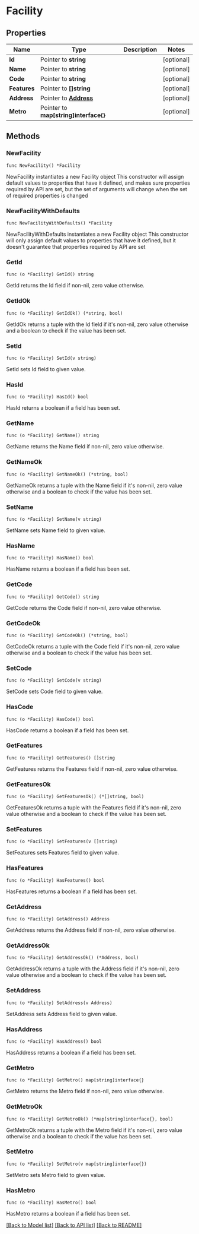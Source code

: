 # Facility

## Properties

Name | Type | Description | Notes
------------ | ------------- | ------------- | -------------
**Id** | Pointer to **string** |  | [optional] 
**Name** | Pointer to **string** |  | [optional] 
**Code** | Pointer to **string** |  | [optional] 
**Features** | Pointer to **[]string** |  | [optional] 
**Address** | Pointer to [**Address**](Address.md) |  | [optional] 
**Metro** | Pointer to **map[string]interface{}** |  | [optional] 

## Methods

### NewFacility

`func NewFacility() *Facility`

NewFacility instantiates a new Facility object
This constructor will assign default values to properties that have it defined,
and makes sure properties required by API are set, but the set of arguments
will change when the set of required properties is changed

### NewFacilityWithDefaults

`func NewFacilityWithDefaults() *Facility`

NewFacilityWithDefaults instantiates a new Facility object
This constructor will only assign default values to properties that have it defined,
but it doesn't guarantee that properties required by API are set

### GetId

`func (o *Facility) GetId() string`

GetId returns the Id field if non-nil, zero value otherwise.

### GetIdOk

`func (o *Facility) GetIdOk() (*string, bool)`

GetIdOk returns a tuple with the Id field if it's non-nil, zero value otherwise
and a boolean to check if the value has been set.

### SetId

`func (o *Facility) SetId(v string)`

SetId sets Id field to given value.

### HasId

`func (o *Facility) HasId() bool`

HasId returns a boolean if a field has been set.

### GetName

`func (o *Facility) GetName() string`

GetName returns the Name field if non-nil, zero value otherwise.

### GetNameOk

`func (o *Facility) GetNameOk() (*string, bool)`

GetNameOk returns a tuple with the Name field if it's non-nil, zero value otherwise
and a boolean to check if the value has been set.

### SetName

`func (o *Facility) SetName(v string)`

SetName sets Name field to given value.

### HasName

`func (o *Facility) HasName() bool`

HasName returns a boolean if a field has been set.

### GetCode

`func (o *Facility) GetCode() string`

GetCode returns the Code field if non-nil, zero value otherwise.

### GetCodeOk

`func (o *Facility) GetCodeOk() (*string, bool)`

GetCodeOk returns a tuple with the Code field if it's non-nil, zero value otherwise
and a boolean to check if the value has been set.

### SetCode

`func (o *Facility) SetCode(v string)`

SetCode sets Code field to given value.

### HasCode

`func (o *Facility) HasCode() bool`

HasCode returns a boolean if a field has been set.

### GetFeatures

`func (o *Facility) GetFeatures() []string`

GetFeatures returns the Features field if non-nil, zero value otherwise.

### GetFeaturesOk

`func (o *Facility) GetFeaturesOk() (*[]string, bool)`

GetFeaturesOk returns a tuple with the Features field if it's non-nil, zero value otherwise
and a boolean to check if the value has been set.

### SetFeatures

`func (o *Facility) SetFeatures(v []string)`

SetFeatures sets Features field to given value.

### HasFeatures

`func (o *Facility) HasFeatures() bool`

HasFeatures returns a boolean if a field has been set.

### GetAddress

`func (o *Facility) GetAddress() Address`

GetAddress returns the Address field if non-nil, zero value otherwise.

### GetAddressOk

`func (o *Facility) GetAddressOk() (*Address, bool)`

GetAddressOk returns a tuple with the Address field if it's non-nil, zero value otherwise
and a boolean to check if the value has been set.

### SetAddress

`func (o *Facility) SetAddress(v Address)`

SetAddress sets Address field to given value.

### HasAddress

`func (o *Facility) HasAddress() bool`

HasAddress returns a boolean if a field has been set.

### GetMetro

`func (o *Facility) GetMetro() map[string]interface{}`

GetMetro returns the Metro field if non-nil, zero value otherwise.

### GetMetroOk

`func (o *Facility) GetMetroOk() (*map[string]interface{}, bool)`

GetMetroOk returns a tuple with the Metro field if it's non-nil, zero value otherwise
and a boolean to check if the value has been set.

### SetMetro

`func (o *Facility) SetMetro(v map[string]interface{})`

SetMetro sets Metro field to given value.

### HasMetro

`func (o *Facility) HasMetro() bool`

HasMetro returns a boolean if a field has been set.


[[Back to Model list]](../README.md#documentation-for-models) [[Back to API list]](../README.md#documentation-for-api-endpoints) [[Back to README]](../README.md)


